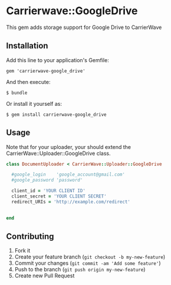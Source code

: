 # Carrierwave::GoogleDrive

This gem adds storage support for Google Drive to CarrierWave

## Installation

Add this line to your application's Gemfile:

    gem 'carrierwave-google_drive'

And then execute:

    $ bundle

Or install it yourself as:

    $ gem install carrierwave-google_drive

## Usage
Note that for your uploader, your should extend the CarrierWave::Uploader::GoogleDrive class.

```ruby
class DocumentUploader < CarrierWave::Uploader::GoogleDrive

  #google_login    'google_account@gmail.com'
  #google_password 'password'

  client_id = 'YOUR CLIENT ID'
  client_secret = 'YOUR CLIENT SECRET'
  redirect_URIs = 'http://example.com/redirect'

    
end
```

## Contributing

1. Fork it
2. Create your feature branch (`git checkout -b my-new-feature`)
3. Commit your changes (`git commit -am 'Add some feature'`)
4. Push to the branch (`git push origin my-new-feature`)
5. Create new Pull Request
